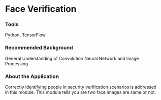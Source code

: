 # Face Verification

### Tools

Python, TensorFlow

### Recommended Background

General Understanding of Convolution Neural Network and Image Processing

### About the Application

Correctly identifying people in security verification scenarios is addressed in this module. This module tells you are two face images are same or not.